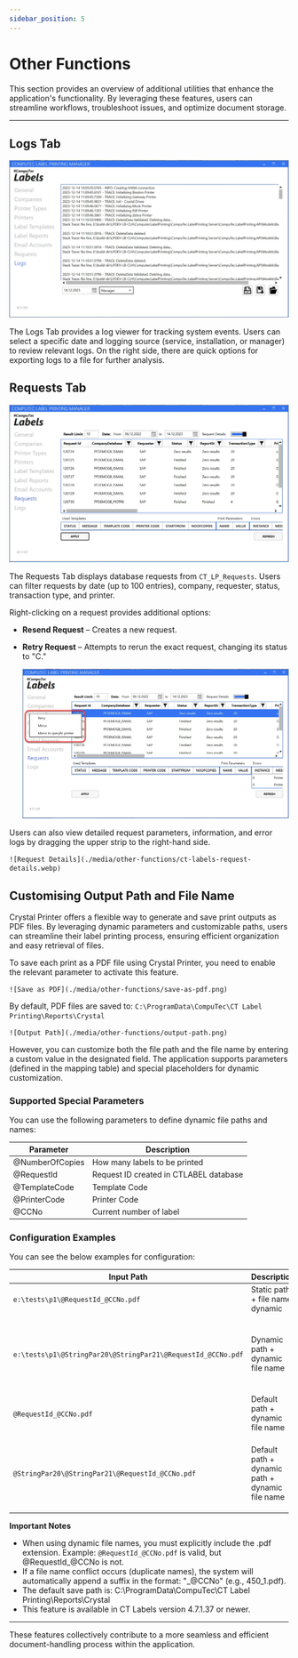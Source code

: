 ```yaml
---
sidebar_position: 5
---
```


# Other Functions

This section provides an overview of additional utilities that enhance the application's functionality. By leveraging these features, users can streamline workflows, troubleshoot issues, and optimize document storage.

---

## Logs Tab

![Log](./media/other-functions/ct-labels-logs.webp)

The Logs Tab provides a log viewer for tracking system events. Users can select a specific date and logging source (service, installation, or manager) to review relevant logs. On the right side, there are quick options for exporting logs to a file for further analysis.

## Requests Tab

![Requests](./media/other-functions/ct-labels-requests.webp)

The Requests Tab displays database requests from `CT_LP_Requests`. Users can filter requests by date (up to 100 entries), company, requester, status, transaction type, and printer.

Right-clicking on a request provides additional options:

- **Resend Request** – Creates a new request.
- **Retry Request** – Attempts to rerun the exact request, changing its status to "C."

    ![Retry](./media/other-functions/ct-labels-retry.webp)

Users can also view detailed request parameters, information, and error logs by dragging the upper strip to the right-hand side.

    ![Request Details](./media/other-functions/ct-labels-request-details.webp)

## Customising Output Path and File Name

Crystal Printer offers a flexible way to generate and save print outputs as PDF files. By leveraging dynamic parameters and customizable paths, users can streamline their label printing process, ensuring efficient organization and easy retrieval of files.

To save each print as a PDF file using Crystal Printer, you need to enable the relevant parameter to activate this feature.

    ![Save as PDF](./media/other-functions/save-as-pdf.png)

By default, PDF files are saved to: `C:\ProgramData\CompuTec\CT Label Printing\Reports\Crystal`

    ![Output Path](./media/other-functions/output-path.png)

However, you can customize both the file path and the file name by entering a custom value in the designated field. The application supports parameters (defined in the mapping table) and special placeholders for dynamic customization.

### Supported Special Parameters

You can use the following parameters to define dynamic file paths and names:

| Parameter | Description |
| --- | --- |
| @NumberOfCopies | How many labels to be printed |
| @RequestId | Request ID created in CTLABEL database |
| @TemplateCode | Template Code |
| @PrinterCode | Printer Code |
| @CCNo | Current number of label |

### Configuration Examples

You can see the below examples for configuration:

| Input Path | Description | Variables | Output Path | Type |
| --- | --- | --- | --- | --- |
| `e:\tests\p1\@RequestId_@CCNo.pdf` | Static path + file name dynamic | @RequestId = 450 <br/>@CCNo = 1 | e:\tests\p1\450_1.pdf | Whole Path |
| `e:\tests\p1\@StringPar20\@StringPar21\@RequestId_@CCNo.pdf`| Dynamic path + dynamic file name | @StringPar20 = 'Final Goods' <br/>@StringPar21 = 'Foods' <br/>@RequestId = 450 <br/>@CCNo = 1 |e:\tests\p1\Final Goods\Foods\450_1.pdf | Whole Path |
| `@RequestId_@CCNo.pdf` | Default path + dynamic file name | @RequestId = 450 <br/>@CCNo = 1 | C:\ProgramData\CompuTec\CT Label Printing\Reports\Crystal\450_1.pdf | File Name |
| `@StringPar20\@StringPar21\@RequestId_@CCNo.pdf` | Default path + dynamic path + dynamic file name | @StringPar20 = 'Final Goods' <br/>@StringPar21 = 'Foods' <br/>@RequestId = 450 <br/>@CCNo = 1 | `C:\ProgramData\CompuTec\CT Label Printing\Reports\Crystal\Final Goods\Foods\@RequestId_@CCNo.pdf`| Path + File Name |

**Important Notes**

- When using dynamic file names, you must explicitly include the .pdf extension. Example: `@RequestId_@CCNo.pdf` is valid, but @RequestId_@CCNo is not.
- If a file name conflict occurs (duplicate names), the system will automatically append a suffix in the format: "_@CCNo" (e.g., 450_1.pdf).
- The default save path is: C:\ProgramData\CompuTec\CT Label Printing\Reports\Crystal
- This feature is available in CT Labels version 4.7.1.37 or newer.

---
These features collectively contribute to a more seamless and efficient document-handling process within the application.
